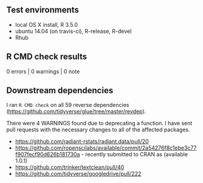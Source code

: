 ## Test environments
* local OS X install, R 3.5.0
* ubuntu 14.04 (on travis-ci), R-release, R-devel
* Rhub

## R CMD check results

0 errors | 0 warnings | 0 note

## Downstream dependencies

I ran `R CMD check` on all 59 reverse dependencies (https://github.com/tidyverse/glue/tree/master/revdep).

There were 4 WARNINGS found due to deprecating a function. I have sent pull
requests with the necessary changes to all of the affected packages.

- https://github.com/radiant-rstats/radiant.data/pull/20
- https://github.com/ropenscilabs/available/commit/2a54276f8c1ebe3c77f907fecf90d626b181730a - recently submitted to CRAN as (available 1.0.1)
- https://github.com/trinker/textclean/pull/40
- https://github.com/tidyverse/googledrive/pull/222
